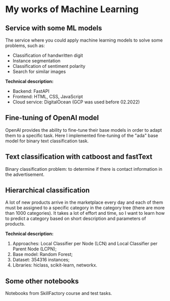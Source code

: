 # My works of Machine Learning

## Service with some ML models

The service where you could apply machine learning models to solve some problems, such as:

- Classification of handwritten digit
- Instance segmentation
- Classification of sentiment polarity
- Search for similar images

**Technical description:**

- Backend: FastAPI
- Frontend: HTML, CSS, JavaScript
- Cloud service: DigitalOcean (GCP was used before 02.2022)

## Fine-tuning of OpenAI model

OpenAI provides the ability to fine-tune their base models in order to adapt them to a specific task. Here I implemented fine-tuning of the "ada" base model for binary text classification task.

## Text classification with catboost and fastText

Binary classification problem: to determine if there is contact information in the advertisement.

## Hierarchical classification

A lot of new products arrive in the marketplace every day and each of them must be assigned to a specific category in the category tree (there are more than 1000 categories). It takes a lot of effort and time, so I want to learn how to predict a category based on short description and parameters of products.

**Technical description:**

1. Approaches: Local Classifier per Node (LCN) and Local Classifier per Parent Node (LCPN);
2. Base model: Random Forest;
3. Dataset: 354316 instances;
4. Libraries: hiclass, scikit-learn, networkx.

## Some other notebooks

Notebooks from SkillFactory course and test tasks.

